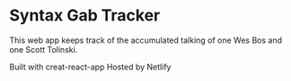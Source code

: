 # Syntax Gab Tracker

This web app keeps track of the accumulated talking of one Wes Bos and one Scott Tolinski.

Built with creat-react-app
Hosted by Netlify
